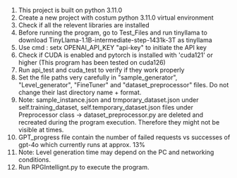 1. This project is built on python 3.11.0
2. Create a new project with costum python 3.11.0 virtual environment 
3. Check if all the relevent libraries are installed
4. Before running the program, go to Test_Files and run tinyllama to download TinyLlama-1.1B-intermediate-step-1431k-3T as tinyllama
5. Use cmd : setx OPENAI_API_KEY "api-key" to initiate the API key
6. Check if CUDA is enabled and pytorch is installed with 'cuda121' or higher (This program has been tested on cuda126)
7. Run api_test and cuda_test to verify if they work properly
8. Set the file paths very carefully in "sample_generator", "Level_generator", "FineTuner" and "dataset_preprocessor" files. Do not change their last directory name + format.
9. Note: sample_instance.json and trmporary_dataset.json under self.training_dataset, self.temporary_dataset.json files under Preprocessor class -> dataset_preprocessor.py are
deleted and recreated during the program execution. Therefore they might not be visible at times.
10. GPT_progress file contain the number of failed requests vs successes of gpt-4o which currently runs at approx. 13%
11. Note: Level generation time may depend on the PC and networking conditions.
12. Run RPGIntellignt.py to execute the program.

